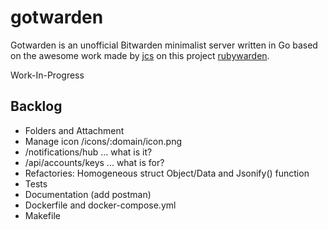 # gotwarden

Gotwarden is an unofficial Bitwarden minimalist server written in Go based on the awesome work made by [jcs](https://github.com/jcs) on this project [rubywarden](https://github.com/jcs/rubywarden).

Work-In-Progress

## Backlog

* Folders and Attachment
* Manage icon /icons/:domain/icon.png
* /notifications/hub ... what is it?
* /api/accounts/keys ... what is for?
* Refactories: Homogeneous struct Object/Data and Jsonify() function
* Tests 
* Documentation (add postman)
* Dockerfile and docker-compose.yml
* Makefile